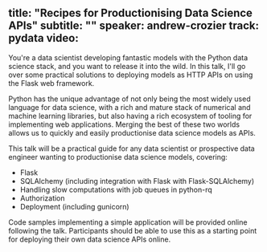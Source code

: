title: "Recipes for Productionising Data Science APIs"
subtitle: ""
speaker: andrew-crozier
track: pydata
video:
---
You're a data scientist developing fantastic models with the Python data science stack, and you want to release it into the wild. In this talk, I'll go over some practical solutions to deploying models as HTTP APIs on using the Flask web framework.

Python has the unique advantage of not only being the most widely used language for data science, with a rich and mature stack of numerical and machine learning libraries, but also having a rich ecosystem of tooling for implementing web applications. Merging the best of these two worlds allows us to quickly and easily productionise data science models as APIs.

This talk will be a practical guide for any data scientist or prospective data engineer wanting to productionise data science models, covering:

* Flask
* SQLAlchemy (including integration with Flask with Flask-SQLAlchemy)
* Handling slow computations with job queues in python-rq
* Authorization
* Deployment (including gunicorn)

Code samples implementing a simple application will be provided online following the talk. Participants should be able to use this as a starting point for deploying their own data science APIs online.